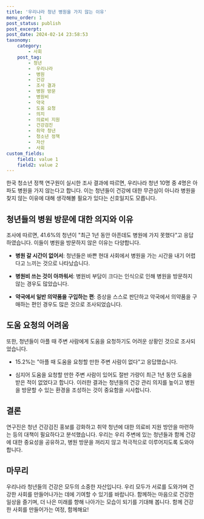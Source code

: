 ```yaml
---
title: '우리나라 청년 병원을 가지 않는 이유'
menu_order: 1
post_status: publish
post_excerpt: 
post_date: 2024-02-14 23:58:53
taxonomy:
    category:
        - 사회
    post_tag:
        - 청년
        -  우리나라
        -  병원
        -  건강
        -  조사 결과
        -  병원 방문
        -  병원비
        -  약국
        -  도움 요청
        -  의지
        -  의료비 지원
        -  건강검진
        -  취약 청년
        -  청소년 정책
        -  자산
        -  사회
custom_fields:
    field1: value 1
    field2: value 2
---
```


한국 청소년 정책 연구원이 실시한 조사 결과에 따르면, 우리나라 청년 10명 중 4명은 아파도 병원을 가지 않는다고 합니다. 이는 청년들이 건강에 대한 무관심이 아니라 병원을 찾지 않는 이유에 대해 생각해볼 필요가 있다는 신호일지도 모릅니다.
## 청년들의 병원 방문에 대한 의지와 이유
조사에 따르면, 41.6%의 청년이 "최근 1년 동안 아픈데도 병원에 가지 못했다"고 응답하였습니다. 이들이 병원을 방문하지 않은 이유는 다양합니다.
- **병원 갈 시간이 없어서**: 청년들은 바쁜 현대 사회에서 병원을 가는 시간을 내기 어렵다고 느끼는 것으로 나타났습니다.
  
- **병원비 쓰는 것이 아까워서**: 병원비 부담이 크다는 인식으로 인해 병원을 방문하지 않는 경우도 많았습니다.
  
- **약국에서 일반 의약품을 구입하는 편**: 증상을 스스로 판단하고 약국에서 의약품을 구매하는 편인 경우도 많은 것으로 조사되었습니다.
## 도움 요청의 어려움
또한, 청년들이 아플 때 주변 사람에게 도움을 요청하기도 어려운 상황인 것으로 조사되었습니다.
- 15.2%는 "아플 때 도움을 요청할 만한 주변 사람이 없다"고 응답했습니다.
  
- 심지어 도움을 요청할 만한 주변 사람이 있어도 절반 가량이 최근 1년 동안 도움을 받은 적이 없었다고 합니다.
이러한 결과는 청년들의 건강 관리 의지를 높이고 병원을 방문할 수 있는 환경을 조성하는 것이 중요함을 시사합니다.
## 결론
연구진은 청년 건강검진 홍보를 강화하고 취약 청년에 대한 의료비 지원 방안을 마련하는 등의 대책이 필요하다고 분석했습니다. 우리는 우리 주변에 있는 청년들과 함께 건강에 대한 중요성을 공유하고, 병원 방문을 꺼리지 않고 적극적으로 이루어지도록 도와야 합니다.
## 마무리
우리나라 청년들의 건강은 모두의 소중한 자산입니다. 우리 모두가 서로를 도와가며 건강한 사회를 만들어나가는 데에 기여할 수 있기를 바랍니다. 함께하는 마음으로 건강한 일상을 즐기며, 더 나은 미래를 향해 나아가는 모습이 되기를 기대해 봅니다. 함께 건강한 사회를 만들어가는 여정, 함께해요!
